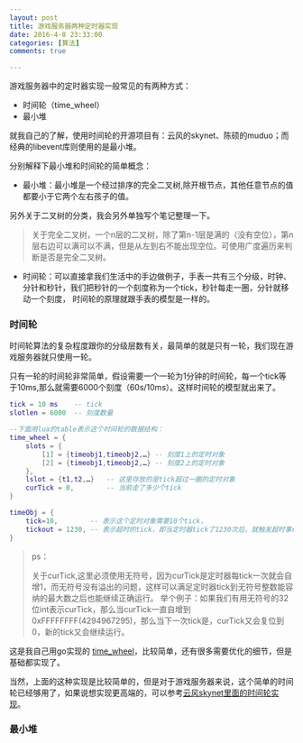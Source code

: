 ```yaml
---
layout: post
title: 游戏服务器两种定时器实现
date: 2016-4-8 23:33:00
categories: [算法]
comments: true

---
```



游戏服务器中的定时器实现一般常见的有两种方式：

- 时间轮（time_wheel）
- 最小堆

就我自己的了解，使用时间轮的开源项目有：云风的skynet、陈硕的muduo；而经典的libevent库则使用的是最小堆。

<!-- more -->

分别解释下最小堆和时间轮的简单概念：

- 最小堆：最小堆是一个经过排序的完全二叉树,除开根节点，其他任意节点的值都要小于它两个左右孩子的值。

另外关于二叉树的分类，我会另外单独写个笔记整理一下。

>关于完全二叉树，一个n层的二叉树，除了第n-1层是满的（没有空位），第n层右边可以满可以不满，但是从左到右不能出现空位。可使用广度遍历来判断是否是完全二叉树。

- 时间轮：可以直接拿我们生活中的手边做例子，手表一共有三个分级，时钟、分针和秒针，我们把秒针的一个刻度称为一个tick，秒针每走一圈，分针就移动一个刻度，
时间轮的原理就跟手表的模型是一样的。


### 时间轮 

时间轮算法的复杂程度跟你的分级层数有关，最简单的就是只有一轮，我们现在游戏服务器就只使用一轮。

只有一轮的时间轮非常简单，假设需要一个一轮为1分钟的时间轮，每一个tick等于10ms,那么就需要6000个刻度（60s/10ms）。这样时间轮的模型就出来了。

```lua
tick = 10 ms	-- tick
slotlen = 6000	-- 刻度数量

--下面用lua的table表示这个时间轮的数据结构：
time_wheel = {
	slots = {
		[1] = {timeobj1,timeobj2,…} -- 刻度1上的定时对象
		[2] = {timeobj1,timeobj2,…} -- 刻度2上的定时对象
	},
	lslot = {t1,t2,…}	-- 这里存放的是tick超过一圈的定时对象
	curTick = 0,		-- 当前走了多少个tick	
}

timeObj = {
	tick=10, 		-- 表示这个定时对象需要10个tick，
	tickout = 1230,	-- 表示超时的tick，即当定时器tick了1230次后，就触发超时事件
}
```
>ps：
>
>关于curTick,这里必须使用无符号，因为curTick是定时器每tick一次就会自增1，而无符号没有溢出的问题，这样可以满足定时器tick到无符号整数能容纳的最大数之后也能继续正确运行。
>举个例子：如果我们有用无符号的32位int表示curTick，那么当curTick一直自增到 0xFFFFFFFF(4294967295)，那么当下一次tick是，curTick又会复位到0，新的tick又会继续运行。

这是我自己用go实现的 [time_wheel](https://github.com/shuimu98/domi-lab/blob/master/golang/time_wheel.go)，比较简单，还有很多需要优化的细节，但是基础都实现了。

当然，上面的这种实现是比较简单的，但是对于游戏服务器来说，这个简单的时间轮已经够用了，如果说想实现更高端的，可以参考[云风skynet里面的时间轮实现](https://github.com/cloudwu/skynet/blob/master/skynet-src/skynet_timer.c)。

### 最小堆